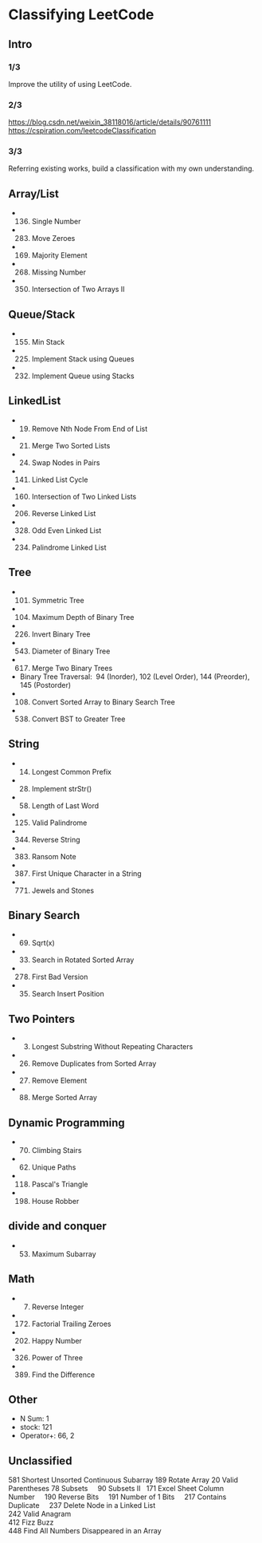# Classifying LeetCode

## Intro
### 1/3
Improve the utility of using LeetCode.
### 2/3
https://blog.csdn.net/weixin_38118016/article/details/90761111
https://cspiration.com/leetcodeClassification
### 3/3
Referring existing works, build a classification with my own understanding.


## Array/List
* 136.	Single Number
* 283.	Move Zeroes
* 169.	Majority Element
* 268.	Missing Number
* 350.	Intersection of Two Arrays II

## Queue/Stack
* 155.	Min Stack
* 225.	Implement Stack using Queues
* 232.	Implement Queue using Stacks

## LinkedList
* 19.	Remove Nth Node From End of List
* 21.	Merge Two Sorted Lists
* 24.	Swap Nodes in Pairs
* 141.	Linked List Cycle
* 160.	Intersection of Two Linked Lists
* 206.	Reverse Linked List
* 328.	Odd Even Linked List
* 234.	Palindrome Linked List

## Tree
* 101.	Symmetric Tree  
* 104.	Maximum Depth of Binary Tree
* 226.	Invert Binary Tree
* 543.	Diameter of Binary Tree
* 617.	Merge Two Binary Trees
* Binary Tree Traversal:  94 (Inorder),  102 (Level Order), 144	(Preorder), 145 (Postorder)
* 108.	Convert Sorted Array to Binary Search Tree
* 538.	Convert BST to Greater Tree

## String
* 14.	Longest Common Prefix 
* 28.	Implement strStr()
* 58.	Length of Last Word
* 125.	Valid Palindrome
* 344.	Reverse String
* 383.	Ransom Note
* 387.	First Unique Character in a String
* 771.	Jewels and Stones

## Binary Search
* 69. Sqrt(x) 
* 33.	Search in Rotated Sorted Array
* 278.	First Bad Version
* 35.	Search Insert Position

## Two Pointers
* 3.	Longest Substring Without Repeating Characters 
* 26.	Remove Duplicates from Sorted Array
* 27.	Remove Element
* 88.	Merge Sorted Array

## Dynamic Programming
* 70. Climbing Stairs   
* 62. Unique Paths 
* 118.	Pascal's Triangle
* 198.	House Robber

## divide and conquer
* 53.	Maximum Subarray  


## Math
* 7.	Reverse Integer 
* 172.	Factorial Trailing Zeroes
* 202.	Happy Number
* 326.	Power of Three
* 389.	Find the Difference

## Other
* N Sum: 1
* stock: 121    
* Operator+: 66, 2

## Unclassified
581	Shortest Unsorted Continuous Subarray
189	Rotate Array
20	Valid Parentheses
78	Subsets    
90	Subsets II  
171	Excel Sheet Column Number    
190	Reverse Bits    
191	Number of 1 Bits    
217	Contains Duplicate    
237	Delete Node in a Linked List    
242	Valid Anagram      
412	Fizz Buzz    
448	Find All Numbers Disappeared in an Array    

